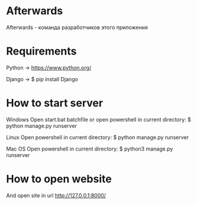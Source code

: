# Afterwards
Afterwards - команда разработчиков этого приложения

# Requirements
Python -> https://www.python.org/

Django -> $ pip install Django

# How to start server
Windows
Open start.bat batchfile or open powershell in current directory:
$ python manage.py runserver

Linux 
Open powershell in current directory:
$ python manage.py runserver

Mac OS
Open powershell in current directory:
$ python3 manage.py runserver

# How to open website
And open site in url
http://127.0.0.1:8000/
